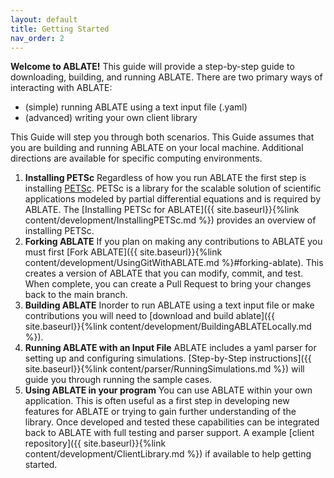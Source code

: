 ```yaml
---
layout: default
title: Getting Started
nav_order: 2
---
```

**Welcome to ABLATE!**  This guide will provide a step-by-step guide to downloading, building, and running ABLATE.  There are two primary ways of interacting with ABLATE:

- (simple) running ABLATE using a text input file (.yaml)
- (advanced) writing your own client library

This Guide will step you through both scenarios. This Guide assumes that you are building and running ABLATE on your local machine. Additional directions are available for specific computing environments. 

1. **Installing PETSc** Regardless of how you run ABLATE the first step is installing [PETSc](https://www.mcs.anl.gov/petsc/).  PETSc is a library for the scalable solution of scientific applications modeled by partial differential equations and is required by ABLATE.  The [Installing PETSc for ABLATE]({{ site.baseurl}}{%link content/development/InstallingPETSc.md  %}) provides an overview of installing PETSc.
1. **Forking ABLATE** If you plan on making any contributions to ABLATE you must first [Fork ABLATE]({{ site.baseurl}}{%link content/development/UsingGitWithABLATE.md  %}#forking-ablate).  This creates a version of ABLATE that you can modify, commit, and test.  When complete, you can create a Pull Request to bring your changes back to the main branch. 
1. **Building ABLATE** Inorder to run ABLATE using a text input file or make contributions you will need to [download and build ablate]({{ site.baseurl}}{%link content/development/BuildingABLATELocally.md  %}).
1. **Running ABLATE with an Input File** ABLATE includes a yaml parser for setting up and configuring simulations.  [Step-by-Step instructions]({{ site.baseurl}}{%link content/parser/RunningSimulations.md  %}) will guide you through running the sample cases.
1. **Using ABLATE in your program** You can use ABLATE within your own application.  This is often useful as a first step in developing new features for ABLATE or trying to gain further understanding of the library.  Once developed and tested these capabilities can be integrated back to ABLATE with full testing and parser support.  A example [client repository]({{ site.baseurl}}{%link content/development/ClientLibrary.md  %}) if available to help getting started.